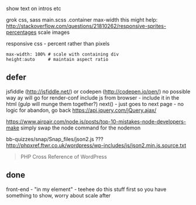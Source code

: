 
 
show text on intros etc

grok css, sass
main.scss .container max-width
this might help: http://stackoverflow.com/questions/21810262/responsive-sprites-percentages
scale images

responsive css - percent rather than pixels

    max-width: 100% # scale with containing div
    height:auto     # maintain aspect ratio

## defer

 jsfiddle (http://jsfiddle.net/) or codepen (http://codepen.io/pen/)
no possible way ay will go for render-conf
include js from browser - include it in the html (gulp will munge them together?)
next() - just goes to next page - no logic for abandon, go back
https://api.jquery.com/jQuery.ajax/

https://www.airpair.com/node.js/posts/top-10-mistakes-node-developers-make
simply swap the node command for the nodemon

bb-quizzes/snap/Snap_files/json2.js ???
http://phpxref.ftwr.co.uk/wordpress/wp-includes/js/json2.min.js.source.txt
>PHP Cross Reference of WordPress

## done

front-end - "in my element" - teehee
do this stuff first so you have something to show, worry about scale after